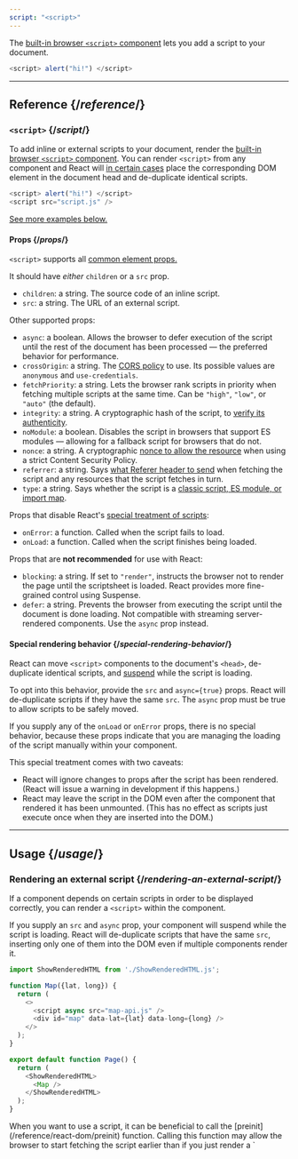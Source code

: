 ```yaml
---
script: "<script>"
---
```


<Intro>

The [built-in browser `<script>` component](https://developer.mozilla.org/en-US/docs/Web/HTML/Element/script) lets you add a script to your document.

```js
<script> alert("hi!") </script>
```

</Intro>

<InlineToc />

---

## Reference {/*reference*/}

### `<script>` {/*script*/}

To add inline or external scripts to your document, render the [built-in browser `<script>` component](https://developer.mozilla.org/en-US/docs/Web/HTML/Element/script). You can render `<script>` from any component and React will [in certain cases](#special-rendering-behavior) place the corresponding DOM element in the document head and de-duplicate identical scripts.

```js
<script> alert("hi!") </script>
<script src="script.js" />
```

[See more examples below.](#usage)

#### Props {/*props*/}

`<script>` supports all [common element props.](/reference/react-dom/components/common#props)

It should have *either* `children` or a `src` prop.

* `children`: a string. The source code of an inline script.
* `src`: a string. The URL of an external script.

Other supported props:

* `async`: a boolean. Allows the browser to defer execution of the script until the rest of the document has been processed — the preferred behavior for performance.
*  `crossOrigin`: a string. The [CORS policy](https://developer.mozilla.org/en-US/docs/Web/HTML/Attributes/crossorigin) to use. Its possible values are `anonymous` and `use-credentials`.
* `fetchPriority`: a string. Lets the browser rank scripts in priority when fetching multiple scripts at the same time. Can be `"high"`, `"low"`, or `"auto"` (the default).
* `integrity`: a string. A cryptographic hash of the script, to [verify its authenticity](https://developer.mozilla.org/en-US/docs/Web/Security/Subresource_Integrity).
* `noModule`: a boolean. Disables the script in browsers that support ES modules — allowing for a fallback script for browsers that do not.
* `nonce`: a string. A cryptographic [nonce to allow the resource](https://developer.mozilla.org/en-US/docs/Web/HTML/Global_attributes/nonce) when using a strict Content Security Policy.
* `referrer`: a string. Says [what Referer header to send](https://developer.mozilla.org/en-US/docs/Web/HTML/Element/script#referrerpolicy) when fetching the script and any resources that the script fetches in turn. 
* `type`: a string. Says whether the script is a [classic script, ES module, or import map](https://developer.mozilla.org/en-US/docs/Web/HTML/Element/script/type).

Props that disable React's [special treatment of scripts](#special-rendering-behavior):

* `onError`: a function. Called when the script fails to load.
* `onLoad`: a function. Called when the script finishes being loaded.

Props that are **not recommended** for use with React:

* `blocking`: a string. If set to `"render"`, instructs the browser not to render the page until the scriptsheet is loaded. React provides more fine-grained control using Suspense.
* `defer`: a string. Prevents the browser from executing the script until the document is done loading. Not compatible with streaming server-rendered components. Use the `async` prop instead.

#### Special rendering behavior {/*special-rendering-behavior*/}

React can move `<script>` components to the document's `<head>`, de-duplicate identical scripts, and [suspend](/reference/react/Suspense) while the script is loading.

To opt into this behavior, provide the `src` and `async={true}` props. React will de-duplicate scripts if they have the same `src`. The `async` prop must be true to allow scripts to be safely moved.

If you supply any of the `onLoad` or `onError` props, there is no special behavior, because these props indicate that you are managing the loading of the script manually within your component.

This special treatment comes with two caveats:

* React will ignore changes to props after the script has been rendered. (React will issue a warning in development if this happens.)
* React may leave the script in the DOM even after the component that rendered it has been unmounted. (This has no effect as scripts just execute once when they are inserted into the DOM.)

---

## Usage {/*usage*/}

### Rendering an external script {/*rendering-an-external-script*/}

If a component depends on certain scripts in order to be displayed correctly, you can render a `<script>` within the component.

If you supply an `src` and `async` prop, your component will suspend while the script is loading. React will de-duplicate scripts that have the same `src`, inserting only one of them into the DOM even if multiple components render it.

<SandpackWithHTMLOutput>

```js src/App.js active
import ShowRenderedHTML from './ShowRenderedHTML.js';

function Map({lat, long}) {
  return (
    <>
      <script async src="map-api.js" />
      <div id="map" data-lat={lat} data-long={long} />
    </>
  );
}

export default function Page() {
  return (
    <ShowRenderedHTML>
      <Map />
    </ShowRenderedHTML>
  );
}
```

</SandpackWithHTMLOutput>

<Note>
When you want to use a script, it can be beneficial to call the [preinit](/reference/react-dom/preinit) function. Calling this function may allow the browser to start fetching the script earlier than if you just render a `<script>` component, for example by sending an [HTTP Early Hints response](https://developer.mozilla.org/en-US/docs/Web/HTTP/Status/103).
</Note>

### Rendering an inline script {/*rendering-an-inline-script*/}

To include an inline script, render the `<script>` component with the script source code as its children. Inline scripts are not de-duplicated or moved to the document `<head>`, and since they don't load any external resources, they will not cause your component to suspend.

<SandpackWithHTMLOutput>

```js src/App.js active
import ShowRenderedHTML from './ShowRenderedHTML.js';

function Tracking() {
  return (
    <script>
      ga('send', 'pageview');
    </script>
  );
}

export default function Page() {
  return (
    <ShowRenderedHTML>
      <h1>My Website</h1>
      <Tracking />
      <p>Welcome</p>
    </ShowRenderedHTML>
  );
}
```

</SandpackWithHTMLOutput>
